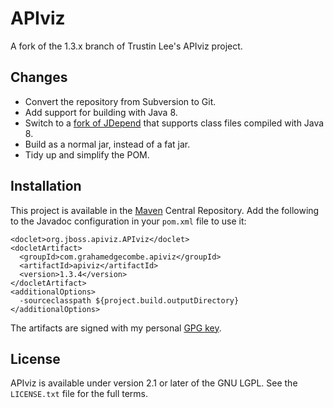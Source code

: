APIviz
======

A fork of the 1.3.x branch of Trustin Lee's APIviz project.

Changes
-------

* Convert the repository from Subversion to Git.
* Add support for building with Java 8.
* Switch to a [fork of JDepend][jdepend-fork] that supports class files compiled
  with Java 8.
* Build as a normal jar, instead of a fat jar.
* Tidy up and simplify the POM.

Installation
------------

This project is available in the [Maven][mvn] Central Repository. Add the
following to the Javadoc configuration in your `pom.xml` file to use it:

    <doclet>org.jboss.apiviz.APIviz</doclet>
    <docletArtifact>
      <groupId>com.grahamedgecombe.apiviz</groupId>
      <artifactId>apiviz</artifactId>
      <version>1.3.4</version>
    </docletArtifact>
    <additionalOptions>
      -sourceclasspath ${project.build.outputDirectory}
    </additionalOptions>

The artifacts are signed with my personal [GPG key][gpg].

License
-------

APIviz is available under version 2.1 or later of the GNU LGPL. See the
`LICENSE.txt` file for the full terms.

[gpg]: https://grahamedgecombe.com/gpe.asc
[mvn]: https://maven.apache.org/
[jdepend-fork]: https://github.com/nidi3/jdepend
